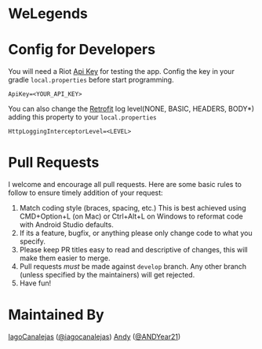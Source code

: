 WeLegends
=========

# Config for Developers
You will need a Riot [Api Key](https://developer.riotgames.com/sign-in) for testing the app.
Config the key in your gradle `local.properties` before start programming. 
```
ApiKey=<YOUR_API_KEY>
```

You can also change the [Retrofit](https://github.com/square/retrofit) log level(NONE, BASIC, HEADERS, BODY*) adding this property to your `local.properties`
```
HttpLoggingInterceptorLevel=<LEVEL>
```

# Pull Requests
I welcome and encourage all pull requests. Here are some basic rules to follow to ensure timely addition of your request:
  1. Match coding style (braces, spacing, etc.) This is best achieved using CMD+Option+L (on Mac) or Ctrl+Alt+L on Windows to reformat code with Android Studio defaults.
  2. If its a feature, bugfix, or anything please only change code to what you specify.
  3. Please keep PR titles easy to read and descriptive of changes, this will make them easier to merge.
  4. Pull requests _must_ be made against `develop` branch. Any other branch (unless specified by the maintainers) will get rejected.
  5. Have fun!

# Maintained By
[IagoCanalejas](https://github.com/iagocanalejas) ([@iagocanalejas](https://twitter.com/Iagocanalejas))
[Andy](https://github.com/andy135) ([@ANDYear21](https://twitter.com/ANDYear21))
